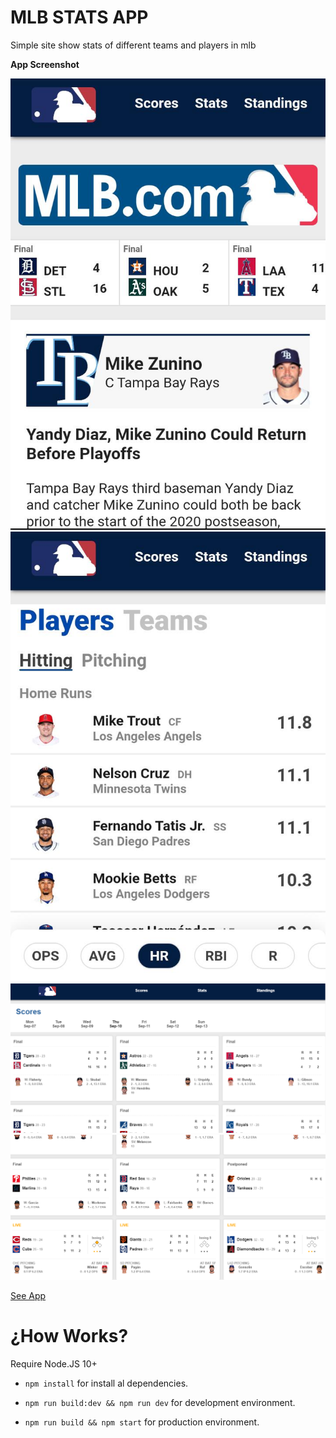 # MLB STATS APP

Simple site show stats of different teams and players in mlb

**App Screenshot**

![Captura de la App](./readme-statics/Capture0.jpg)
![Captura de la App](./readme-statics/Capture1.jpg)
![Captura de la App](./readme-statics/Capture2.PNG)
![Captura de la App](./readme-statics/Capture3.PNG)

[See App](https://mlb-stats-app.marcos-coca.vercel.app)

# ¿How Works?

Require Node.JS 10+

- `npm install` for install al dependencies.

- `npm run build:dev && npm run dev` for development environment.

- `npm run build && npm start` for production environment.
